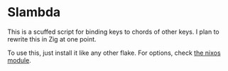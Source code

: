 # Slambda

This is a scuffed script for binding keys to chords of other keys. I plan to rewrite this in Zig at one point.

To use this, just install it like any other flake. For options, check [the nixos module](./nixos-module.nix).
